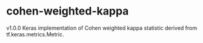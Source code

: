 # cohen-weighted-kappa
v1.0.0
Keras implementation of Cohen weighted kappa statistic derived from tf.keras.metrics.Metric.
